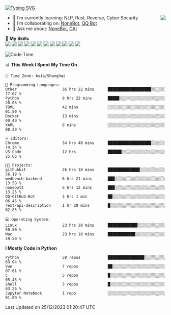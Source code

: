 [![Typing SVG](https://readme-typing-svg.herokuapp.com?size=25&duration=2500&color=8C43EA&vCenter=true&width=200&height=40&lines=Hi+there+%F0%9F%91%8B%F0%9F%8F%BB;I'm+yanyongyu)](https://git.io/typing-svg)

<a href="#">
  <img align="right" src="https://github-readme-stats.vercel.app/api?username=yanyongyu&count_private=true&show_icons=true&bg_color=15,f2f7fd,E0EAFC" />
</a>

- 🌱 I’m currently learning: NLP, Rust, Reverse, Cyber Security
- 👯 I’m collaborating on: [NoneBot](https://github.com/nonebot), [QQ Bot](https://github.com/Mrs4s/go-cqhttp)
- 💬 Ask me about: [NoneBot](https://github.com/nonebot), [CAI](https://github.com/cscs181/CAI)

🌟 **My Skills**  
![](https://img.shields.io/badge/-Python-3e74a2?style=flat-square&logo=Python&logoColor=fff)
![](https://img.shields.io/badge/-TypeScript-3178C6?style=flat-square&logo=TypeScript&logoColor=fff)
![](https://img.shields.io/badge/-Vue-4fc08d?style=flat-square&logo=Vue.js&logoColor=fff)
![](https://img.shields.io/badge/-React-2d98ce?style=flat-square&logo=React&logoColor=fff)
![](https://img.shields.io/badge/-FastAPI-009688?style=flat-square&logo=FastAPI&logoColor=fff)
![](https://img.shields.io/badge/-Linux-000000?style=flat-square&logo=Linux&logoColor=fff)
![](https://img.shields.io/badge/-Docker-2496ED?style=flat-square&logo=Docker&logoColor=fff)
![](https://img.shields.io/badge/-Kubernetes-326CE5?style=flat-square&logo=Kubernetes&logoColor=fff)
![](https://img.shields.io/badge/-GitHub%20Actions-2088FF?style=flat-square&logo=GitHubActions&logoColor=fff)
![](https://img.shields.io/badge/-PostgreSQL-4169E1?style=flat-square&logo=PostgreSQL&logoColor=fff)
![](https://img.shields.io/badge/-Redis-DC382D?style=flat-square&logo=Redis&logoColor=fff)
![](https://img.shields.io/badge/-MongoDB-47A248?style=flat-square&logo=MongoDB&logoColor=fff)

<!--START_SECTION:waka-->
![Code Time](http://img.shields.io/badge/Code%20Time-5%2C552%20hrs%2051%20mins-blue)

📊 **This Week I Spent My Time On** 

```text
🕑︎ Time Zone: Asia/Shanghai

💬 Programming Languages: 
Other                    36 hrs 22 mins      ███████████████████░░░░░░   77.67 % 
Python                   9 hrs 22 mins       █████░░░░░░░░░░░░░░░░░░░░   20.03 % 
TOML                     42 mins             ░░░░░░░░░░░░░░░░░░░░░░░░░   01.50 % 
Docker                   13 mins             ░░░░░░░░░░░░░░░░░░░░░░░░░   00.49 % 
YAML                     8 mins              ░░░░░░░░░░░░░░░░░░░░░░░░░   00.29 % 

🔥 Editors: 
Chrome                   34 hrs 48 mins      ███████████████████░░░░░░   74.34 % 
VS Code                  12 hrs              ██████░░░░░░░░░░░░░░░░░░░   25.66 % 

🐱‍💻 Projects: 
githubkit                26 hrs 18 mins      ██████████████░░░░░░░░░░░   56.19 % 
medbench-backend         6 hrs 21 mins       ███░░░░░░░░░░░░░░░░░░░░░░   13.58 % 
nonebot2                 6 hrs 12 mins       ███░░░░░░░░░░░░░░░░░░░░░░   13.25 % 
QQ-GitHub-Bot            3 hrs 1 min         ██░░░░░░░░░░░░░░░░░░░░░░░   06.45 % 
rest-api-description     1 hr 20 mins        █░░░░░░░░░░░░░░░░░░░░░░░░   02.85 % 

💻 Operating System: 
Linux                    23 hrs 38 mins      █████████████░░░░░░░░░░░░   50.50 % 
Mac                      23 hrs 10 mins      ████████████░░░░░░░░░░░░░   49.50 % 
```

**I Mostly Code in Python** 

```text
Python                   58 repos            ████████████████░░░░░░░░░   63.04 % 
Vue                      7 repos             ██░░░░░░░░░░░░░░░░░░░░░░░   07.61 % 
C                        5 repos             █░░░░░░░░░░░░░░░░░░░░░░░░   05.43 % 
Shell                    3 repos             █░░░░░░░░░░░░░░░░░░░░░░░░   03.26 % 
Jupyter Notebook         1 repo              ░░░░░░░░░░░░░░░░░░░░░░░░░   01.09 % 
```




 Last Updated on 25/12/2023 01:20:47 UTC
<!--END_SECTION:waka-->
